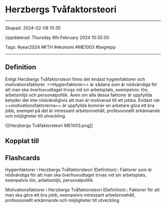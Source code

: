 # Herzbergs Tvåfaktorsteori

---

Skapad: 2024-02-08 10:35

Uppdaterad: Thursday 8th February 2024 10:35:50

Tags: #year2024 #KTH #ekonomi #ME1003 #begrepp

---

## Definition

Enligt Herzbergs Tvåfaktorsteori finns det endast hygienfaktorer och motivationsfaktorer. ==Hygienfaktorer== är sådana som är nödvändiga för att man ska överhuvudtaget trivas vid sin arbetsplats, exempelvis: lön, arbetsmiljö och personalpolitik. Även om alla dessa faktorer är uppfyllda betyder det inte nödvändigtvis att man är motiverad till att jobba. Endast när ==motivationsfaktorerna== är uppfyllda kommer en arbetare göra ett bra jobb, exempel på det är intressant arbetsinnehåll, professionellt erkännande och möjligheter till utveckling.

![[Herzbergs Tvåfaktorsteori ME1003.png]]

## Kopplat till

## Flashcards

Hygienfaktorer i Herzbergs Tvåfaktorsteori (Definition):: Faktorer som är nödvändiga för att man ska överhuvudtaget trivas vid sin arbetsplats, exempelvis lön, arbetsmiljö, personalpolitik
<!--SR:!2024-02-11,3,250!2000-01-01,1,250-->

Motivationsfaktorer i Herzbergs Tvåfaktorsteori (Definition):: Faktorer för att man ska göra ett bra jobb, exempelvis intressant arbetsinnehåll, professionellt erkännande och möjligheter till utveckling
<!--SR:!2024-02-12,4,270!2000-01-01,1,250-->
